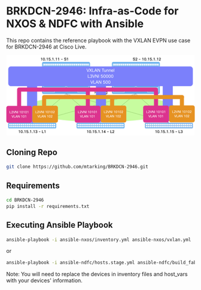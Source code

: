 # BRKDCN-2946: Infra-as-Code for NXOS & NDFC with Ansible

This repo contains the reference playbook with the VXLAN EVPN use case for BRKDCN-2946 at Cisco Live.

![1](./assets/brkdcn-2946-vxlan-evpn-topology.png)

## Cloning Repo

```bash
git clone https://github.com/mtarking/BRKDCN-2946.git
```

## Requirements
```bash
cd BRKDCN-2946
pip install -r requirements.txt
```

## Executing Ansible Playbook

```bash
ansible-playbook -i ansible-nxos/inventory.yml ansible-nxos/vxlan.yml
```

or

```bash
ansible-playbook -i ansible-ndfc/hosts.stage.yml ansible-ndfc/build_fabric.yml
```


Note: You will need to replace the devices in inventory files and host_vars with your devices' information.
